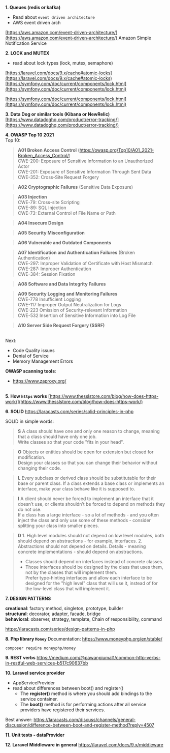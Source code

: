 **1. Queues (redis or kafka)**
 * Read about `event driven architecture`
 * AWS event driven arch

[https://aws.amazon.com/event-driven-architecture/](https://aws.amazon.com/event-driven-architecture/)
Amazon Simple Notification Service

**2. LOCK and MUTEX**
 * read about lock types (lock, mutex, semaphore)

[https://laravel.com/docs/9.x/cache#atomic-locks](https://laravel.com/docs/9.x/cache#atomic-locks)
[https://symfony.com/doc/current/components/lock.html](https://symfony.com/doc/current/components/lock.html)

[https://symfony.com/doc/current/components/lock.html](https://symfony.com/doc/current/components/lock.html)

**3. Data Dog or similar tools (Kibana or NewRelic)**
[https://www.datadoghq.com/product/error-tracking/](https://www.datadoghq.com/product/error-tracking/)

**4. OWASP Top 10 2021**  
Top 10: 
> **A01 Broken Access Control** (https://owasp.org/Top10/A01_2021-Broken_Access_Control/)  
    CWE-200: Exposure of Sensitive Information to an Unauthorized Actor  
    CWE-201: Exposure of Sensitive Information Through Sent Data  
    CWE-352: Cross-Site Request Forgery  

> **A02 Cryptographic Failures** (Sensitive Data Exposure)

> **A03 Injection**  
    CWE-79: Cross-site Scripting  
    CWE-89: SQL Injection  
    CWE-73: External Control of File Name or Path

> **A04 Insecure Design**

> **A05 Security Misconfiguration**

> **A06 Vulnerable and Outdated Components**

> **A07 Identification and Authentication Failures** (Broken Authentication)  
    CWE-297: Improper Validation of Certificate with Host Mismatch  
    CWE-287: Improper Authentication  
    CWE-384: Session Fixation  

> **A08 Software and Data Integrity Failures**

> **A09 Security Logging and Monitoring Failures**  
    CWE-778 Insufficient Logging  
    CWE-117 Improper Output Neutralization for Logs  
    CWE-223 Omission of Security-relevant Information  
    CWE-532 Insertion of Sensitive Information into Log File

> **A10 Server Side Request Forgery (SSRF)**


\
Next:
   - Code Quality issues
   - Denial of Service
   - Memory Management Errors 

**OWASP scanning tools**:
* https://www.zaproxy.org/

\
**5. How `https` works**
[https://www.thesslstore.com/blog/how-does-https-work/](https://www.thesslstore.com/blog/how-does-https-work/)

**6. SOLID**
    https://laracasts.com/series/solid-principles-in-php

SOLID in simple words:

> **S** A class should have one and only one reason to change, meaning that a class should have only one job.  
    Write classes so that your code "fits in your head".

> **O** Objects or entities should be open for extension but closed for modification.  
> Design your classes so that you can change their behavior without changing their code.

> **L** Every subclass or derived class should be substitutable for their base or parent class.
> If a class extends a base class or implements an interface, make your class behave like it is supposed to.

> **I** A client should never be forced to implement an interface that it doesn’t use, or clients shouldn’t be forced to depend on methods they do not use.  
> If a class has a large interface - so a lot of methods - and you often inject the class and only use some of these methods - consider splitting your class into smaller pieces.

> **D** 1. High level modules should not depend on low level modules, both should depend on abstractions - for example, interfaces. 2. Abstractions should not depend on details. Details - meaning concrete implementations - should depend on abstractions.
> - Classes should depend on interfaces instead of concrete classes.
> - Those interfaces should be designed by the class that uses them, not by the classes that will implement them.     
> Prefer type-hinting interfaces and allow each interface to be designed for the "high level" class that will use it, instead of for the low-level class that will implement it.

**7. DESIGN PATTERNS**

**creational**: factory method, singleton, prototype, builder  
**structural**: decorator, adapter, facade, bridge  
**behavioral**: observer, strategy, template, Chain of responsibility, command  


https://laracasts.com/series/design-patterns-in-php

**8. Php library `Money`**
Documentation: https://www.moneyphp.org/en/stable/
    
`composer require moneyphp/money`

**9. REST verbs**
https://medium.com/@pawanpiumal1/common-http-verbs-in-restful-web-services-b517c90637bb

**10. Laravel service provider**
- AppServiceProvider
- read about differences between boot() and register()
  - The **register()** method is where you should add bindings to the service container. 
  - The **boot()** method is for performing actions after all service providers have registered their services.

Best answer: https://laracasts.com/discuss/channels/general-discussion/difference-between-boot-and-register-method?reply=4507

**11. Unit tests - dataProvider**

**12. Laravel Middleware in general**
https://laravel.com/docs/9.x/middleware
